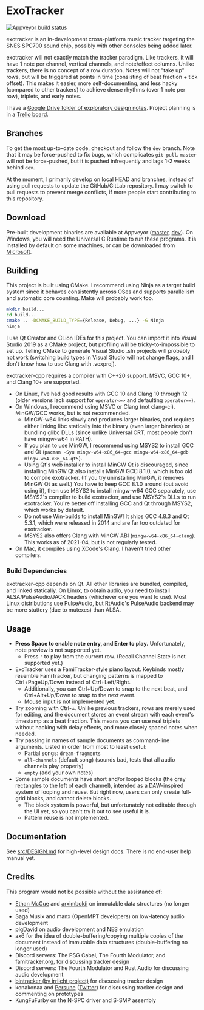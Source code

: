 # ExoTracker

[![Appveyor build status](https://ci.appveyor.com/api/projects/status/02g6qu9deawagent/branch/master?svg=true)](https://ci.appveyor.com/project/nyanpasu64/exotracker-cpp/branch/master)

exotracker is an in-development cross-platform music tracker targeting the SNES SPC700 sound chip, possibly with other consoles being added later.

exotracker will not exactly match the tracker paradigm. Like trackers, it will have 1 note per channel, vertical channels, and note/effect columns. Unlike trackers, there is no concept of a row duration. Notes will not "take up" rows, but will be triggered at points in time (consisting of beat fraction + tick offset). This makes it easier, more self-documenting, and less hacky (compared to other trackers) to achieve dense rhythms (over 1 note per row), triplets, and early notes.

I have a [Google Drive folder of exploratory design notes](https://drive.google.com/drive/u/0/folders/15A1Td92HofO7KQ62QtuEDSmd4X1KKPAZ). Project planning is in a [Trello board](https://trello.com/b/4Njmv9hz/exotracker).

## Branches

To get the most up-to-date code, checkout and follow the `dev` branch. Note that it may be force-pushed to fix bugs, which complicates `git pull`. `master` will not be force-pushed, but it is pushed infrequently and lags 1-2 weeks behind `dev`.

At the moment, I primarily develop on local HEAD and branches, instead of using pull requests to update the GitHub/GitLab repository. I may switch to pull requests to prevent merge conflicts, if more people start contributing to this repository.

## Download

Pre-built development binaries are available at Appveyor ([master](https://ci.appveyor.com/project/nyanpasu64/exotracker-cpp/branch/master), [dev](https://ci.appveyor.com/project/nyanpasu64/exotracker-cpp/branch/dev)). On Windows, you will need the Universal C Runtime to run these programs. It is installed by default on some machines, or can be downloaded from [Microsoft](https://support.microsoft.com/en-us/help/2977003/the-latest-supported-visual-c-downloads#section-2).

## Building

This project is built using CMake. I recommend using Ninja as a target build system since it behaves consistently across OSes and supports parallelism and automatic core counting. Make will probably work too.

```sh
mkdir build...
cd build...
cmake .. -DCMAKE_BUILD_TYPE={Release, Debug, ...} -G Ninja
ninja
```

I use Qt Creator and CLion IDEs for this project. You can import it into Visual Studio 2019 as a CMake project, but profiling will be tricky-to-impossible to set up. Telling CMake to generate Visual Studio .sln projects will probably not work (switching build types in Visual Studio will not change flags, and I don't know how to use Clang with .vcxproj).

exotracker-cpp requires a compiler with C++20 support. MSVC, GCC 10+, and Clang 10+ are supported.

- On Linux, I've had good results with GCC 10 and Clang 10 through 12 (older versions lack support for `operator<=>` and defaulting `operator==`).
- On Windows, I recommend using MSVC or Clang (not clang-cl). MinGW/GCC works, but is not recommended.
	- MinGW-w64 links slowly and produces larger binaries, and requires either linking libc statically into the binary (even larger binaries) or bundling glibc DLLs (since unlike Universal CRT, most people don't have mingw-w64 in PATH).
	- If you plan to use MinGW, I recommend using MSYS2 to install GCC and Qt (`pacman -Syu mingw-w64-x86_64-gcc mingw-w64-x86_64-gdb mingw-w64-x86_64-qt5`).
	- Using Qt's web installer to install MinGW Qt is discouraged, since installing MinGW Qt also installs MinGW GCC 8.1.0, which is too old to compile exotracker. (If you try uninstalling MinGW, it removes MinGW Qt as well.) You have to keep GCC 8.1.0 around (but avoid using it), then use MSYS2 to install mingw-w64 GCC separately, use MSYS2's compiler to build exotracker, and use MSYS2's DLLs to run exotracker. You're better off installing GCC and Qt through MSYS2, which works by default.
	- Do not use Win-builds to install MinGW! It ships GCC 4.8.3 and Qt 5.3.1, which were released in 2014 and are far too outdated for exotracker.
	- MSYS2 also offers Clang with MinGW ABI (`mingw-w64-x86_64-clang`). This works as of 2021-04, but is not regularly tested.
- On Mac, it compiles using XCode's Clang. I haven't tried other compilers.

### Build Dependencies

exotracker-cpp depends on Qt. All other libraries are bundled, compiled, and linked statically. On Linux, to obtain audio, you need to install ALSA/PulseAudio/JACK headers (whichever one you want to use). Most Linux distributions use PulseAudio, but RtAudio's PulseAudio backend may be more stuttery (due to mutexes) than ALSA.

## Usage

- **Press Space to enable note entry, and Enter to play.** Unfortunately, note preview is not supported yet.
	- Press `'` to play from the current row. (Recall Channel State is not supported yet.)
- ExoTracker uses a FamiTracker-style piano layout. Keybinds mostly resemble FamiTracker, but changing patterns is mapped to Ctrl+PageUp/Down instead of Ctrl+Left/Right.
	- Additionally, you can Ctrl+Up/Down to snap to the next beat, and Ctrl+Alt+Up/Down to snap to the next event.
	- Mouse input is not implemented yet.
- Try zooming with Ctrl-±. Unlike previous trackers, rows are merely used for editing, and the document stores an event stream with each event's timestamp as a beat fraction. This means you can use real triplets without hacking with delay effects, and more closely spaced notes when needed.
- Try passing in names of sample documents as command-line arguments. Listed in order from most to least useful:
	- Partial songs: `dream-fragments`
	- `all-channels` (default song) (sounds bad, tests that all audio channels play properly)
	- `empty` (add your own notes)
- Some sample documents have short and/or looped blocks (the gray rectangles to the left of each channel), intended as a DAW-inspired system of looping and reuse. But right now, users can only create full-grid blocks, and cannot delete blocks.
	- The block system is powerful, but unfortunately not editable through the UI yet, so you can't try it out to see useful it is.
	- Pattern reuse is not implemented.

## Documentation

See [src/DESIGN.md](src/DESIGN.md) for high-level design docs. There is no end-user help manual yet.

## Credits

This program would not be possible without the assistance of:

- [Ethan McCue](https://github.com/bowbahdoe) and [arximboldi](https://github.com/arximboldi) on immutable data structures (no longer used)
- Saga Musix and manx (OpenMPT developers) on low-latency audio development
- plgDavid on audio development and NES emulation
- ax6 for the idea of double-buffering/copying multiple copies of the document instead of immutable data structures (double-buffering no longer used)
- Discord servers: The PSG Cabal, The Fourth Modulator, and famitracker.org, for discussing tracker design
- Discord servers: The Fourth Modulator and Rust Audio for discussing audio development
- [bintracker (by irrlicht project)](https://bintracker.org/) for discussing tracker design
- konakonaa and [Persune](https://github.com/Gumball2415) ([Twitter](https://twitter.com/Gumball2415)) for discussing tracker design and commenting on prototypes
- KungFuFurby on the N-SPC driver and S-SMP assembly
